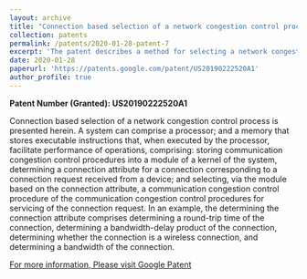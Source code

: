```yaml
---
layout: archive
title: "Connection based selection of a network congestion control process"
collection: patents
permalink: /patents/2020-01-28-patent-7
excerpt: 'The patent describes a method for selecting a network congestion control process based on the specific connection characteristics in a communication network. It aims to optimize data transmission by dynamically choosing the most appropriate congestion control algorithm based on real-time network conditions, enhancing performance and reliability.'
date: 2020-01-28
paperurl: 'https://patents.google.com/patent/US20190222520A1'
author_profile: true
---
```


**Patent Number (Granted): US20190222520A1**

Connection based selection of a network congestion control process is presented herein. A system can comprise a processor; and a memory that stores executable instructions that, when executed by the processor, facilitate performance of operations, comprising: storing communication congestion control procedures into a module of a kernel of the system, determining a connection attribute for a connection corresponding to a connection request received from a device; and selecting, via the module based on the connection attribute, a communication congestion control procedure of the communication congestion control procedures for servicing of the connection request. In an example, the determining the connection attribute comprises determining a round-trip time of the connection, determining a bandwidth-delay product of the connection, determining whether the connection is a wireless connection, and determining a bandwidth of the connection.

[For more information, Please visit Google Patent](https://patents.google.com/patent/US20190222520A1)

